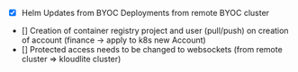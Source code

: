 - [x] Helm Updates from BYOC Deployments from remote BYOC cluster
- [] Creation of container registry project and user (pull/push) on creation of account  (finance -> apply to k8s new Account)
- [] Protected access needs to be changed to websockets (from remote cluster => kloudlite cluster)
